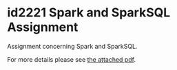 # id2221 Spark and SparkSQL Assignment

Assignment concerning Spark and SparkSQL.

For more details please see [the attached pdf](lab2.pdf).
